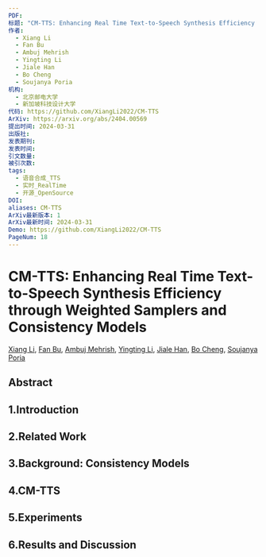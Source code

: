 ```yaml
---
PDF: 
标题: "CM-TTS: Enhancing Real Time Text-to-Speech Synthesis Efficiency through Weighted Samplers and Consistency Models"
作者:
  - Xiang Li
  - Fan Bu
  - Ambuj Mehrish
  - Yingting Li
  - Jiale Han
  - Bo Cheng
  - Soujanya Poria
机构:
  - 北京邮电大学
  - 新加坡科技设计大学
代码: https://github.com/XiangLi2022/CM-TTS
ArXiv: https://arxiv.org/abs/2404.00569
提出时间: 2024-03-31
出版社: 
发表期刊: 
发表时间: 
引文数量: 
被引次数: 
tags:
  - 语音合成_TTS
  - 实时_RealTime
  - 开源_OpenSource
DOI: 
aliases: CM-TTS
ArXiv最新版本: 1
ArXiv最新时间: 2024-03-31
Demo: https://github.com/XiangLi2022/CM-TTS
PageNum: 18
---
```

# CM-TTS: Enhancing Real Time Text-to-Speech Synthesis Efficiency through Weighted Samplers and Consistency Models

[Xiang Li](../Authors/Xiang_Li.md), [Fan Bu](../Authors/Fan_Bu.md), [Ambuj Mehrish](../Authors/Ambuj_Mehrish.md), [Yingting Li](../Authors/Yingting_Li.md), [Jiale Han](../Authors/Jiale_Han.md), [Bo Cheng](../Authors/Bo_Cheng.md), [Soujanya Poria](../Authors/Soujanya_Poria.md)

## Abstract

## 1.Introduction

## 2.Related Work

## 3.Background: Consistency Models

## 4.CM-TTS

## 5.Experiments

## 6.Results and Discussion